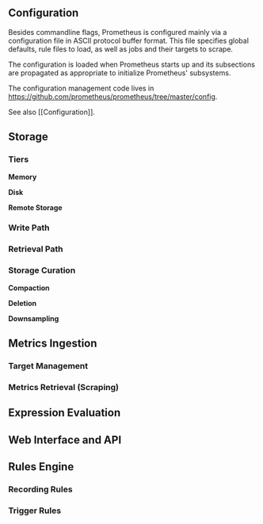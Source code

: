 ## Configuration

Besides commandline flags, Prometheus is configured mainly via a configuration file in ASCII protocol buffer format. This file specifies global defaults, rule files to load, as well as jobs and their targets to scrape.

The configuration is loaded when Prometheus starts up and its subsections are propagated as appropriate to initialize Prometheus' subsystems.

The configuration management code lives in https://github.com/prometheus/prometheus/tree/master/config.

See also [[Configuration]].

## Storage
### Tiers

**Memory**

**Disk**

**Remote Storage**

### Write Path
### Retrieval Path
### Storage Curation

**Compaction**

**Deletion**

**Downsampling**

## Metrics Ingestion
### Target Management
### Metrics Retrieval (Scraping)
## Expression Evaluation
## Web Interface and API
## Rules Engine
### Recording Rules
### Trigger Rules